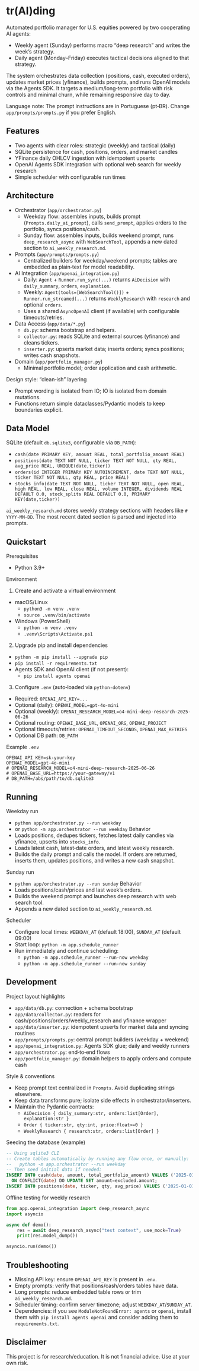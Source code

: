 # tr(AI)ding

Automated portfolio manager for U.S. equities powered by two cooperating AI agents:
- Weekly agent (Sunday) performs macro “deep research” and writes the week’s strategy.
- Daily agent (Monday–Friday) executes tactical decisions aligned to that strategy.

The system orchestrates data collection (positions, cash, executed orders), updates market prices (yfinance), builds prompts, and runs OpenAI models via the Agents SDK. It targets a medium/long‑term portfolio with risk controls and minimal churn, while remaining responsive day to day.

Language note: The prompt instructions are in Portuguese (pt‑BR). Change `app/prompts/prompts.py` if you prefer English.

## Features
- Two agents with clear roles: strategic (weekly) and tactical (daily)
- SQLite persistence for cash, positions, orders, and market candles
- YFinance daily OHLCV ingestion with idempotent upserts
- OpenAI Agents SDK integration with optional web search for weekly research
- Simple scheduler with configurable run times

## Architecture
- Orchestrator (`app/orchestrator.py`)
  - Weekday flow: assembles inputs, builds prompt (`Prompts.daily_ai_prompt`), calls `send_prompt`, applies orders to the portfolio, syncs positions/cash.
  - Sunday flow: assembles inputs, builds weekend prompt, runs `deep_research_async` with `WebSearchTool`, appends a new dated section to `ai_weekly_research.md`.
- Prompts (`app/prompts/prompts.py`)
  - Centralized builders for weekday/weekend prompts; tables are embedded as plain‑text for model readability.
- AI Integration (`app/openai_integration.py`)
  - Daily: `Agent` + `Runner.run_sync(...)` returns `AiDecision` with `daily_summary`, `orders`, `explanation`.
  - Weekly: `Agent(tools=[WebSearchTool()])` + `Runner.run_streamed(...)` returns `WeeklyResearch` with `research` and optional `orders`.
  - Uses a shared `AsyncOpenAI` client (if available) with configurable timeouts/retries.
- Data Access (`app/data/*.py`)
  - `db.py`: schema bootstrap and helpers.
  - `collector.py`: reads SQLite and external sources (yfinance) and cleans tickers.
  - `inserter.py`: upserts market data; inserts orders; syncs positions; writes cash snapshots.
- Domain (`app/portfolio_manager.py`)
  - Minimal portfolio model; order application and cash arithmetic.

Design style: “clean‑ish” layering
- Prompt wording is isolated from IO; IO is isolated from domain mutations.
- Functions return simple dataclasses/Pydantic models to keep boundaries explicit.

## Data Model
SQLite (default `db.sqlite3`, configurable via `DB_PATH`):
- `cash(date PRIMARY KEY, amount REAL, total_portfolio_amount REAL)`
- `positions(date TEXT NOT NULL, ticker TEXT NOT NULL, qty REAL, avg_price REAL, UNIQUE(date,ticker))`
- `orders(id INTEGER PRIMARY KEY AUTOINCREMENT, date TEXT NOT NULL, ticker TEXT NOT NULL, qty REAL, price REAL)`
- `stocks_info(date TEXT NOT NULL, ticker TEXT NOT NULL, open REAL, high REAL, low REAL, close REAL, volume INTEGER, dividends REAL DEFAULT 0.0, stock_splits REAL DEFAULT 0.0, PRIMARY KEY(date,ticker))`

`ai_weekly_research.md` stores weekly strategy sections with headers like `# YYYY-MM-DD`. The most recent dated section is parsed and injected into prompts.

## Quickstart
Prerequisites
- Python 3.9+

Environment
1) Create and activate a virtual environment
- macOS/Linux
  - `python3 -m venv .venv`
  - `source .venv/bin/activate`
- Windows (PowerShell)
  - `python -m venv .venv`
  - `.venv\Scripts\Activate.ps1`

2) Upgrade pip and install dependencies
- `python -m pip install --upgrade pip`
- `pip install -r requirements.txt`
- Agents SDK and OpenAI client (if not present):
  - `pip install agents openai`

3) Configure `.env` (auto‑loaded via `python-dotenv`)
- Required: `OPENAI_API_KEY=...`
- Optional (daily): `OPENAI_MODEL=gpt-4o-mini`
- Optional (weekly): `OPENAI_RESEARCH_MODEL=o4-mini-deep-research-2025-06-26`
- Optional routing: `OPENAI_BASE_URL`, `OPENAI_ORG`, `OPENAI_PROJECT`
- Optional timeouts/retries: `OPENAI_TIMEOUT_SECONDS`, `OPENAI_MAX_RETRIES`
- Optional DB path: `DB_PATH`

Example `.env`
```
OPENAI_API_KEY=sk-your-key
OPENAI_MODEL=gpt-4o-mini
# OPENAI_RESEARCH_MODEL=o4-mini-deep-research-2025-06-26
# OPENAI_BASE_URL=https://your-gateway/v1
# DB_PATH=/abs/path/to/db.sqlite3
```

## Running
Weekday run
- `python app/orchestrator.py --run weekday`
- or `python -m app.orchestrator --run weekday`
Behavior
- Loads positions, dedupes tickers, fetches latest daily candles via yfinance, upserts into `stocks_info`.
- Loads latest cash, latest‑date orders, and latest weekly research.
- Builds the daily prompt and calls the model. If orders are returned, inserts them, updates positions, and writes a new cash snapshot.

Sunday run
- `python app/orchestrator.py --run sunday`
Behavior
- Loads positions/cash/prices and last week’s orders.
- Builds the weekend prompt and launches deep research with web search tool.
- Appends a new dated section to `ai_weekly_research.md`.

Scheduler
- Configure local times: `WEEKDAY_AT` (default 18:00), `SUNDAY_AT` (default 09:00)
- Start loop: `python -m app.schedule_runner`
- Run immediately and continue scheduling:
  - `python -m app.schedule_runner --run-now weekday`
  - `python -m app.schedule_runner --run-now sunday`

## Development
Project layout highlights
- `app/data/db.py`: connection + schema bootstrap
- `app/data/collector.py`: readers for cash/positions/orders/weekly_research and yfinance wrapper
- `app/data/inserter.py`: idempotent upserts for market data and syncing routines
- `app/prompts/prompts.py`: central prompt builders (weekday + weekend)
- `app/openai_integration.py`: Agents SDK glue; daily and weekly runners
- `app/orchestrator.py`: end‑to‑end flows
- `app/portfolio_manager.py`: domain helpers to apply orders and compute cash

Style & conventions
- Keep prompt text centralized in `Prompts`. Avoid duplicating strings elsewhere.
- Keep data transforms pure; isolate side effects in orchestrator/inserters.
- Maintain the Pydantic contracts:
  - `AiDecision { daily_summary:str, orders:list[Order], explanation:str }`
  - `Order { ticker:str, qty:int, price:float>=0 }`
  - `WeeklyResearch { research:str, orders:list[Order] }`

Seeding the database (example)
```sql
-- Using sqlite3 CLI
-- Create tables automatically by running any flow once, or manually:
--   python -m app.orchestrator --run weekday
-- Then seed initial data if needed:
INSERT INTO cash(date, amount, total_portfolio_amount) VALUES ('2025-01-01', 10000, NULL)
  ON CONFLICT(date) DO UPDATE SET amount=excluded.amount;
INSERT INTO positions(date, ticker, qty, avg_price) VALUES ('2025-01-01','AAPL',10,180.0);
```

Offline testing for weekly research
```python
from app.openai_integration import deep_research_async
import asyncio

async def demo():
    res = await deep_research_async("test context", use_mock=True)
    print(res.model_dump())

asyncio.run(demo())
```

## Troubleshooting
- Missing API key: ensure `OPENAI_API_KEY` is present in `.env`.
- Empty prompts: verify that positions/cash/orders tables have data.
- Long prompts: reduce embedded table rows or trim `ai_weekly_research.md`.
- Scheduler timing: confirm server timezone; adjust `WEEKDAY_AT`/`SUNDAY_AT`.
- Dependencies: if you see `ModuleNotFoundError: agents` or `openai`, install them with `pip install agents openai` and consider adding them to `requirements.txt`.

## Disclaimer
This project is for research/education. It is not financial advice. Use at your own risk.
